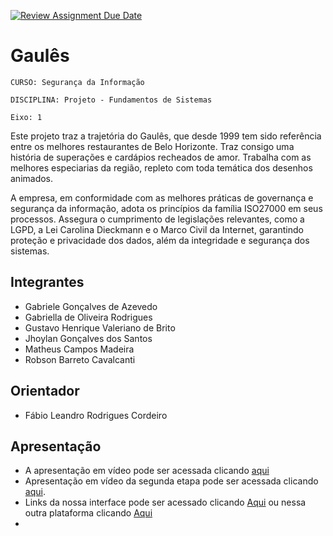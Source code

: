 [![Review Assignment Due Date](https://classroom.github.com/assets/deadline-readme-button-22041afd0340ce965d47ae6ef1cefeee28c7c493a6346c4f15d667ab976d596c.svg)](https://classroom.github.com/a/m98LfJT-)
# Gaulês

`CURSO: Segurança da Informação`

`DISCIPLINA: Projeto - Fundamentos de Sistemas`

`Eixo: 1`

Este projeto traz a trajetória do Gaulês, que desde 1999 tem sido referência entre os melhores restaurantes de Belo Horizonte. Traz consigo uma história de superações e cardápios recheados de amor. Trabalha com as melhores especiarias da região, repleto com toda temática dos desenhos animados.

A empresa, em conformidade com as melhores práticas de governança e segurança da informação, adota os princípios da família ISO27000 em seus processos. Assegura o cumprimento de legislações relevantes, como a LGPD, a Lei Carolina Dieckmann e o Marco Civil da Internet, garantindo proteção e privacidade dos dados, além da integridade e segurança dos sistemas.

## Integrantes

* Gabriele Gonçalves de Azevedo
* Gabriella de Oliveira Rodrigues
* Gustavo Henrique Valeriano de Brito
* Jhoylan Gonçalves dos Santos
* Matheus Campos Madeira
* Robson Barreto Cavalcanti

## Orientador

* Fábio Leandro Rodrigues Cordeiro

## Apresentação

* A apresentação em vídeo pode ser acessada clicando [aqui](https://www.youtube.com/watch?v=9c4cIvjVJRI)
* Apresentação em vídeo da segunda etapa pode ser acessada clicando  [aqui](https://drive.google.com/drive/folders/1wGLk_9j2-kdd7IrVp0OMlaAVARdvCckh?usp=sharing).
* Links da nossa interface pode ser acessado clicando [Aqui](https://pmv-cst-si-2024-2-pe1-t2-gi-gaules.vercel.app/) ou nessa outra plataforma clicando [Aqui](https://gustavohvb1.github.io/gaules-site/)
* 
